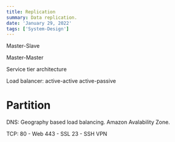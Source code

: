 ```yaml
---
title: Replication
summary: Data replication.
date: 'January 29, 2022'
tags: ['System-Design']
---
```


Master-Slave

Master-Master

Service tier architecture

Load balancer:
active-active
active-passive

# Partition

DNS:
Geography based load balancing.
Amazon Avalability Zone.

TCP:
80 - Web
443 - SSL
23 - SSH
VPN
